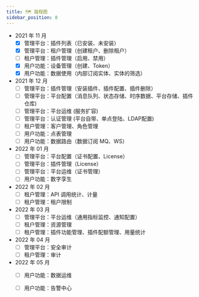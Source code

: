```yaml
---
title: 🗺️ 路程图
sidebar_position: 8
---
```



- 2021 年 11 月
    - [x] 管理平台：插件列表（已安装、未安装）
    - [x] 管理平台：租户管理（创建租户、删除租户）
    - [ ] 租户管理：插件管理（启用、禁用）
    - [x] 用户功能：设备管理（创建、Token）
    - [x] 用户功能：数据使用（内部订阅实体、实体的筛选）
- 2021 年 12 月
    - [ ] 管理平台：插件管理（安装插件、插件配置、插件删除）
    - [ ] 管理平台：平台配置（消息队列、状态存储、时序数据、平台存储、插件仓库)
    - [ ] 管理平台：平台运维 (服务扩容)
    - [ ] 管理平台：认证管理 (平台自带、单点登陆、LDAP配置)
    - [ ] 租户管理：客户管理、角色管理
    - [ ] 用户功能：点表管理
    - [ ] 用户功能：数据路由（数据订阅 MQ、WS）
- 2022 年 01 月
    - [ ] 管理平台：平台配置（证书配置、License）
    - [ ] 管理平台：插件管理（License）
    - [ ] 管理平台：平台运维（证书管理）
    - [ ] 用户功能：数字孪生
- 2022 年 02 月
    - [ ] 租户管理：API 调用统计、计量
    - [ ] 租户管理：租户限制
- 2022 年 03 月
    - [ ] 管理平台：平台运维（通用指标监控、通知配置）
    - [ ] 租户管理：资源管理
    - [ ] 租户管理：插件功能管理、插件配额管理、用量统计
- 2022 年 04 月
    - [ ] 管理平台：安全审计
    - [ ] 租户管理：审计
- 2022 年 05 月
    - [ ] 用户功能：数据运维
    - [ ] 用户功能：告警中心

